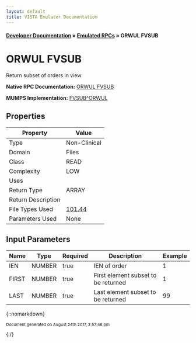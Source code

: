 ```yaml
---
layout: default
title: VISTA Emulator Documentation
---
```


#### [Developer Documentation](../index) &#187; [Emulated RPCs](TableOfContents) &#187; ORWUL FVSUB<br/>
# ORWUL FVSUB

Return subset of orders in view

**Native RPC Documentation:** [ORWUL FVSUB](../VISTARPC/ORWUL_FVSUB)

**MUMPS Implementation:** [FVSUB^ORWUL](http://code.osehra.org/dox/Routine_ORWUL_source.html)

## Properties

Property | Value
--- | ---
Type | Non-Clinical
Domain | Files
Class | READ
Complexity | LOW
Uses | 
Return Type | ARRAY
Return Description | 
File Types Used | [101.44](../VDM/Order_Quick_View-101_44)
Parameters Used | None


## Input Parameters

Name | Type | Required | Description | Example
--- | --- | --- | --- | ---
IEN | NUMBER | true | IEN of order | 1
FIRST | NUMBER | true | First element subset to be returned | 1
LAST | NUMBER | true | Last element subset to be returned | 99

{::nomarkdown} <br/><p style="font-size: 11px">Document generated on August 24th 2017, 2:57:46 pm</p>{:/}